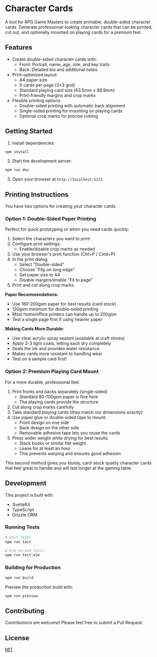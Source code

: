 # Character Cards

A tool for RPG Game Masters to create printable, double-sided character cards. Generate professional-looking character cards that can be printed, cut out, and optionally mounted on playing cards for a premium feel.

## Features

- Create double-sided character cards with:
  - Front: Portrait, name, age, role, and key traits
  - Back: Detailed bio and additional notes
- Print-optimized layout:
  - A4 paper size
  - 9 cards per page (3×3 grid)
  - Standard playing card size (63.5mm × 88.9mm)
  - Print-friendly margins and crop marks
- Flexible printing options:
  - Double-sided printing with automatic back alignment
  - Single-sided printing for mounting on playing cards
  - Optional crop marks for precise cutting

## Getting Started

1. Install dependencies:
```bash
npm install
```

2. Start the development server:
```bash
npm run dev
```

3. Open your browser at `http://localhost:5173`

## Printing Instructions

You have two options for creating your character cards:

### Option 1: Double-Sided Paper Printing
Perfect for quick prototyping or when you need cards quickly:

1. Select the characters you want to print
2. Configure print settings:
   - Enable/disable crop marks as needed
3. Use your browser's print function (Ctrl+P / Cmd+P)
4. In the print dialog:
   - Select "Double-sided"
   - Choose "Flip on long edge"
   - Set paper size to A4
   - Disable margins/enable "Fit to page"
5. Print and cut along crop marks

**Paper Recommendations:**
- Use 160-200gsm paper for best results (card stock)
- 120gsm minimum for double-sided printing
- Most home/office printers can handle up to 200gsm
- Test a single page first if using heavier paper

**Making Cards More Durable:**
- Use clear acrylic spray sealant (available at craft stores)
- Apply 2-3 light coats, letting each dry completely
- Seals the ink and provides water resistance
- Makes cards more resistant to handling wear
- Test on a sample card first!

### Option 2: Premium Playing Card Mount
For a more durable, professional feel:

1. Print fronts and backs separately (single-sided)
   - Standard 80-100gsm paper is fine here
   - The playing cards provide the structure
2. Cut along crop marks carefully
3. Take standard playing cards (they match our dimensions exactly)
4. Use paper glue or double-sided tape to mount:
   - Front design on one side
   - Back design on the other side
   - Removable adhesive tape lets you reuse the cards
5. Press under weight while drying for best results
   - Stack books or similar flat weight
   - Leave for at least an hour
   - This prevents warping and ensures good adhesion

This second method gives you sturdy, card-stock quality character cards that feel great to handle and will last longer at the gaming table.

## Development

This project is built with:
- SvelteKit
- TypeScript
- Drizzle ORM

### Running Tests

```bash
# Unit tests
npm run test

# End-to-end tests
npm run test:e2e
```

### Building for Production

```bash
npm run build
```

Preview the production build with:
```bash
npm run preview
```

## Contributing

Contributions are welcome! Please feel free to submit a Pull Request.

## License

[MIT](LICENSE)
